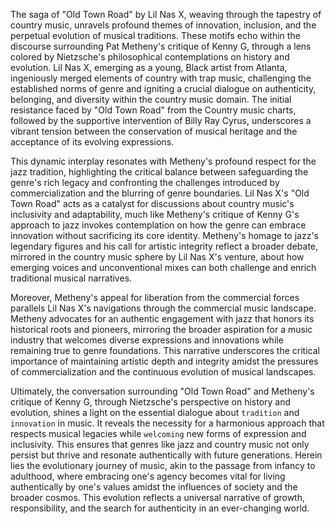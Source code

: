 The saga of "Old Town Road" by Lil Nas X, weaving through the tapestry of country music, unravels profound themes of innovation, inclusion, and the perpetual evolution of musical traditions. These motifs echo within the discourse surrounding Pat Metheny's critique of Kenny G, through a lens colored by Nietzsche's philosophical contemplations on history and evolution. Lil Nas X, emerging as a young, Black artist from Atlanta, ingeniously merged elements of country with trap music, challenging the established norms of genre and igniting a crucial dialogue on authenticity, belonging, and diversity within the country music domain. The initial resistance faced by "Old Town Road" from the Country music charts, followed by the supportive intervention of Billy Ray Cyrus, underscores a vibrant tension between the conservation of musical heritage and the acceptance of its evolving expressions.

This dynamic interplay resonates with Metheny's profound respect for the jazz tradition, highlighting the critical balance between safeguarding the genre's rich legacy and confronting the challenges introduced by commercialization and the blurring of genre boundaries. Lil Nas X's "Old Town Road" acts as a catalyst for discussions about country music's inclusivity and adaptability, much like Metheny's critique of Kenny G's approach to jazz invokes contemplation on how the genre can embrace innovation without sacrificing its core identity. Metheny's homage to jazz's legendary figures and his call for artistic integrity reflect a broader debate, mirrored in the country music sphere by Lil Nas X's venture, about how emerging voices and unconventional mixes can both challenge and enrich traditional musical narratives.

Moreover, Metheny's appeal for liberation from the commercial forces parallels Lil Nas X's navigations through the commercial music landscape. Metheny advocates for an authentic engagement with jazz that honors its historical roots and pioneers, mirroring the broader aspiration for a music industry that welcomes diverse expressions and innovations while remaining true to genre foundations. This narrative underscores the critical importance of maintaining artistic depth and integrity amidst the pressures of commercialization and the continuous evolution of musical landscapes.

Ultimately, the conversation surrounding "Old Town Road" and Metheny's critique of Kenny G, through Nietzsche's perspective on history and evolution, shines a light on the essential dialogue about `tradition` and `innovation` in music. It reveals the necessity for a harmonious approach that respects musical legacies while `welcoming` new forms of expression and inclusivity. This ensures that genres like jazz and country music not only persist but thrive and resonate authentically with future generations. Herein lies the evolutionary journey of music, akin to the passage from infancy to adulthood, where embracing one's agency becomes vital for living authentically by one's values amidst the influences of society and the broader cosmos. This evolution reflects a universal narrative of growth, responsibility, and the search for authenticity in an ever-changing world.
